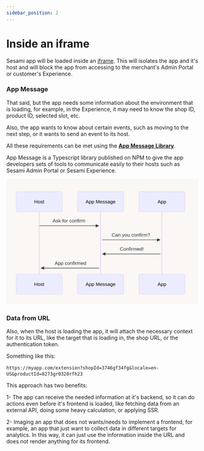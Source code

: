```yaml
---
sidebar_position: 2
---
```


# Inside an iframe

Sesami app will be loaded inside an <a href="https://developer.mozilla.org/en-US/docs/Web/HTML/Element/iframe">iframe</a>. This will isolates the app and it's host and will block the app from accessing to the merchant's Admin Portal or customer's Experience.

### App Message

That said, but the app needs some information about the environment that is loading, for example, in the Experience, it may need to know the shop ID, product ID, selected slot, etc.

Also, the app wants to know about certain events, such as moving to the next step, or it wants to send an event to its host.

All these requirements can be met using the <a href="https://www.npmjs.com/package/@sesamiapp/app-message"><b>App Message Library</b></a>.

App Message is a Typescript library published on NPM to give the app developers sets of tools to communicate easily to their hosts such as Sesami Admin Portal or Sesami Experience.

![App Message](/img/app-message-sample.png)

### Data from URL

Also, when the host is loading the app, it will attach the necessary context for it to its URL, like the target that is loading in, the shop URL, or the authentication token.

Something like this:
```markup
https://myapp.com/extension?shopId=3746gf34fg&locale=en-US&productId=8273gr0328rfh23
```

This approach has two benefits:

1- The app can receive the needed information at it's backend, so it can do actions even before it's frontend is loaded, like fetching data from an external API, doing some heavy calculation, or applying SSR.

2- Imaging an app that does not wants/needs to implement a frontend, for example, an app that just want to collect data in different targets for analytics. In this way, it can just use the information inside the URL and does not render anything for its frontend.
